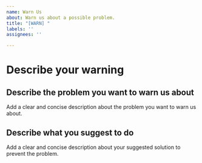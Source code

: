 ```yaml
---
name: Warn Us
about: Warn us about a possible problem.
title: "[WARN] "
labels: ''
assignees: ''

---
```


# Describe your warning
## Describe the problem you want to warn us about

Add a clear and concise description about the problem you want to warn us about.

## Describe what you suggest to do

Add a clear and concise description about your suggested solution to prevent the problem.

